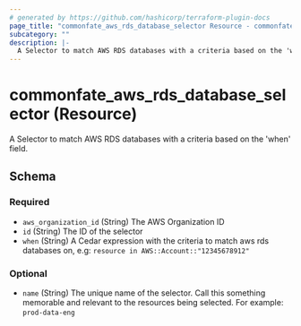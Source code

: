 ```yaml
---
# generated by https://github.com/hashicorp/terraform-plugin-docs
page_title: "commonfate_aws_rds_database_selector Resource - commonfate"
subcategory: ""
description: |-
  A Selector to match AWS RDS databases with a criteria based on the 'when' field.
---
```


# commonfate_aws_rds_database_selector (Resource)

A Selector to match AWS RDS databases with a criteria based on the 'when' field.



<!-- schema generated by tfplugindocs -->
## Schema

### Required

- `aws_organization_id` (String) The AWS Organization ID
- `id` (String) The ID of the selector
- `when` (String) A Cedar expression with the criteria to match aws rds databases on, e.g: `resource in AWS::Account::"12345678912"`

### Optional

- `name` (String) The unique name of the selector. Call this something memorable and relevant to the resources being selected. For example: `prod-data-eng`


